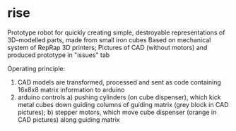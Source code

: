# rise
Prototype robot for quickly creating simple, destroyable representations of 3D-modelled parts, made from small iron cubes
Based on mechanical system of RepRap 3D printers;
Pictures of CAD (without motors) and produced prototype in "issues" tab

Operating principle:
1) CAD models are transformed, processed and sent as code containing 16x8x8 matrix information to arduino
2) arduino controls
  a) pushing cylinders (on cube dispenser), which kick metal cubes down guiding columns of guiding matrix (grey block in CAD pictures);
  b) stepper motors, which move cube dispenser (orange in CAD pictures) along guiding matrix
